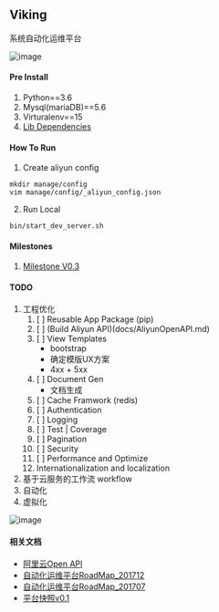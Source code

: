 ## Viking

系统自动化运维平台    

![image](http://on7nqcxcq.bkt.clouddn.com/vikings_v0.1_snapshot.png)

#### Pre Install
1. Python==3.6
2. Mysql(mariaDB)==5.6
3. Virturalenv==15
3. [Lib Dependencies](./docs/Dependencies.md) 

#### How To Run 

1. Create aliyun config 
```
mkdir manage/config
vim manage/config/_aliyun_config.json
```

2. Run Local
```
bin/start_dev_server.sh
```

#### Milestones 
1. [Milestone V0.3](https://github.com/liujiaqiid/viking/milestone/2)

#### TODO
1. 工程优化
    1. [ ] Reusable App Package (pip)
    2. [ ] (Build Aliyun API)(docs/AliyunOpenAPI.md)    
    3. [ ] View Templates
        - bootstrap 
        - 确定模版UX方案
        - 4xx + 5xx
    4. [ ] Document Gen
        - 文档生成
    5. [ ] Cache Framwork (redis) 
    6. [ ] Authentication
    7. [ ] Logging
    8. [ ] Test | Coverage
    9. [ ] Pagination
    10. [ ] Security
    11. [ ] Performance and Optimize
    12. Internationalization and localization
2. 基于云服务的工作流 workflow
3. 自动化
4. 虚拟化

![image](http://on7nqcxcq.bkt.clouddn.com/vikings_1200_630.png?imageView2/2/w/100/h/100)

#### 相关文档
- [阿里云Open API](docs/AliyunOpenAPI.md)
- [自动化运维平台RoadMap_201712](https://www.processon.com/view/link/5a4dc1f7e4b0c4ee141986b0)
- [自动化运维平台RoadMap_201707](https://www.processon.com/view/link/5959c260e4b0c2773f83e423)
- [平台快照v0.1](http://on7nqcxcq.bkt.clouddn.com/vikings_v0.1_snapshot.png)